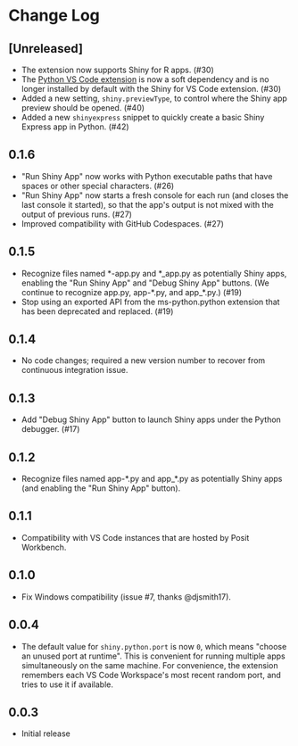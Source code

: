 # Change Log

## [Unreleased]

- The extension now supports Shiny for R apps. (#30)
- The [Python VS Code extension](https://marketplace.visualstudio.com/items?itemName=ms-python.python) is now a soft dependency and is no longer installed by default with the Shiny for VS Code extension. (#30)
- Added a new setting, `shiny.previewType`, to control where the Shiny app preview should be opened. (#40)
- Added a new `shinyexpress` snippet to quickly create a basic Shiny Express app in Python. (#42)

## 0.1.6

- "Run Shiny App" now works with Python executable paths that have spaces or other special characters. (#26)
- "Run Shiny App" now starts a fresh console for each run (and closes the last console it started), so that the app's output is not mixed with the output of previous runs. (#27)
- Improved compatibility with GitHub Codespaces. (#27)

## 0.1.5

- Recognize files named \*-app.py and \*\_app.py as potentially Shiny apps, enabling the "Run Shiny App" and "Debug Shiny App" buttons. (We continue to recognize app.py, app-\*.py, and app\_\*.py.) (#19)
- Stop using an exported API from the ms-python.python extension that has been deprecated and replaced. (#19)

## 0.1.4

- No code changes; required a new version number to recover from continuous integration issue.

## 0.1.3

- Add "Debug Shiny App" button to launch Shiny apps under the Python debugger. (#17)

## 0.1.2

- Recognize files named app-\*.py and app\_\*.py as potentially Shiny apps (and enabling the "Run Shiny App" button).

## 0.1.1

- Compatibility with VS Code instances that are hosted by Posit Workbench.

## 0.1.0

- Fix Windows compatibility (issue #7, thanks @djsmith17).

## 0.0.4

- The default value for `shiny.python.port` is now `0`, which means "choose an unused port at runtime". This is convenient for running multiple apps simultaneously on the same machine. For convenience, the extension remembers each VS Code Workspace's most recent random port, and tries to use it if available.

## 0.0.3

- Initial release
